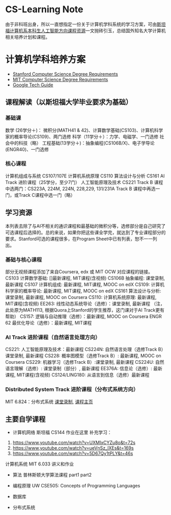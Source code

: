 # CS-Learning Note
由于非科班出身，所以一直想指定一份关于计算机学科系统的学习方案，可由[斯坦福计算机系本科生人工智能方向课程资源](https://www.zybuluo.com/xiaozhenliu/note/665756)一文抛砖引玉，总结国外知名大学计算机相关培养计划和课程。

# 计算机学科培养方案

- [Stanford Computer Science Degree Requirements](https://cs.stanford.edu/degrees/ug/index.shtml)
- [MIT Computer Science Degree Requirements](http://student.mit.edu/catalog/m6a.html)
- [Google Tech Guide](https://techdevguide.withgoogle.com/)

## 课程解读（以斯坦福大学毕业要求为基础）
### 基础课
数学 (26学分＋)： 微积分(MATH41 & 42)、计算数学基础(CS103)、计算机科学家的概率导论(CS109)、两门选修
科学（11学分＋）：力学、电磁学、一门选修
社会中的科技（略）
工程基础(13学分＋)：抽象编程(CS106B/X)、电子学导论(ENGR40)、一门选修
### 核心课程
计算机组成与系统 CS107/107E
计算机系统原理 CS110
算法设计与分析 CS161
AI Track 进阶课程（25学分，至少7门）
人工智能原理及技术 CS221
Track B 课程中选两门：CS223A, 224M, 224N, 228,229, 131/231A
Track B 课程中再选一门，或Track C课程中选一门（略）

## 学习资源
本列表去除了与AI不相关的通识课程和最基础的微积分等，选修部分是自己研究了可选课程后选择的。总的来说，如果你把这些课全学完，就达到了专业课程部分的要求。Stanford可选的课程很多，在Program Sheet中已有列表，恕不一一列出。
### 基础与核心课程
部分无视频课程添加了来自Coursera, edx 或 MIT OCW 对应课程的链接。
CS103 计算数学基础: []最新课程, MIT课程(含视频)
CS106B 抽象编程: 课堂录制, 最新课程
CS107 计算机组成: 最新课程, MIT课程, MOOC on edX
CS109: 计算机科学家的概率导论: 最新课程, MIT课程, MOOC on edX
CS161 算法设计与分析: 课堂录制, 最新课程, MOOC on Coursera
CS110: 计算机系统原理: 最新课程, MIT课程(含视频)
EE263: 线性动态系统导论（选修）：课堂录制, 最新课程 （注，此处原为MATH113, 根据Quora上Stanford的学生推荐，这门课对于AI Track更有帮助）
CS157: 逻辑与自动推理（选修）：最新课程, MOOC on Coursera
ENGR 62 最优化导论（选修）：最新课程, MIT课程
### AI Track 进阶课程（自然语言处理方向）
CS221: 人工智能原理及技术：最新课程
CS224N: 自然语言处理（选修Track B）课堂录制, 最新课程
CS228: 概率图模型（选修Track B）: 最新课程, MOOC on Coursera
CS229: 机器学习（选修Track B）:课堂录制, 最新课程
CS224U: 自然语言理解（选修）: 课堂录制（部分）, 最新课程
EE376A: 信息论（选修）: 最新课程, MIT课程(含视频)
CS124/LING180: 从语言到信息（选修）最新课程
### Distributed System Track 进阶课程（分布式系统方向）
MIT 6.824：分布式系统 [课堂录制](), [课程主页](https://pdos.csail.mit.edu/6.824/)

## 主要自学课程

- 计算机网络 
斯坦福 CS144 作业在这里
补充学习：
1. https://www.youtube.com/watch?v=UXMIxCYZu8o&t=72s
2. https://www.youtube.com/watch?v=ueVnSz_lXEs&t=169s
3. https://www.youtube.com/watch?v=5D67Qy1tPLY&t=46s

计算机系统 MIT 6.033 讲义和作业

- 算法
普林斯顿大学算法课程 part1   part2

- 编程原理
UW CSE505: Concepts of Programming Languages

- 数据库

- 分布式系统
